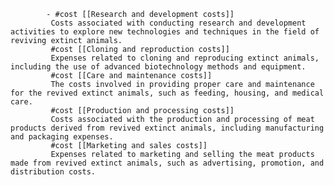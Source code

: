 			- #cost [[Research and development costs]]
			 Costs associated with conducting research and development activities to explore new technologies and techniques in the field of reviving extinct animals.
			 #cost [[Cloning and reproduction costs]]
			 Expenses related to cloning and reproducing extinct animals, including the use of advanced biotechnology methods and equipment.
			 #cost [[Care and maintenance costs]]
			 The costs involved in providing proper care and maintenance for the revived extinct animals, such as feeding, housing, and medical care.
			 #cost [[Production and processing costs]]
			 Costs associated with the production and processing of meat products derived from revived extinct animals, including manufacturing and packaging expenses.
			 #cost [[Marketing and sales costs]]
			 Expenses related to marketing and selling the meat products made from revived extinct animals, such as advertising, promotion, and distribution costs.












